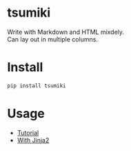 # tsumiki

Write with Markdown and HTML mixdely.  
Can lay out in multiple columns.

# Install

```bash
pip install tsumiki
```

# Usage

* [Tutorial](http://nbviewer.jupyter.org/github/drillan/tsumiki/blob/master/examples/Tutorial.ipynb)
* [With Jinja2](http://nbviewer.jupyter.org/github/drillan/tsumiki/blob/master/examples/jinja2_template.ipynb)
